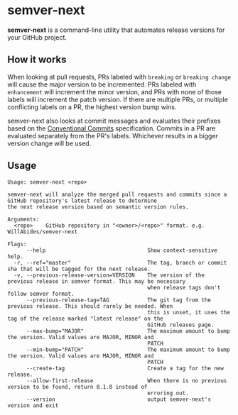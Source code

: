# semver-next

__semver-next__ is a command-line utility that automates release versions for your GitHub project.

## How it works

When looking at pull requests, PRs labeled with `breaking` or `breaking change` will cause the major version to be
incremented. PRs labeled with `enhancement` will increment the minor version, and PRs with none of those labels will
increment the patch version. If there are multiple PRs, or multiple conflicting labels on a PR, the highest version bump
wins.

semver-next also looks at commit messages and evaluates their prefixes based on the
[Conventional Commits](https://www.conventionalcommits.org/en/v1.0.0/) specification. Commits in a PR are evaluated
separately from the PR's labels. Whichever results in a bigger version change will be used.

## Usage

```
Usage: semver-next <repo>

semver-next will analyze the merged pull requests and commits since a GitHub repository's latest release to determine
the next release version based on semantic version rules.

Arguments:
  <repo>    GitHub repository in "<owner>/<repo>" format. e.g. WillAbides/semver-next

Flags:
      --help                                Show context-sensitive help.
  -r, --ref="master"                        The tag, branch or commit sha that will be tagged for the next release.
  -v, --previous-release-version=VERSION    The version of the previous release in semver format. This may be necessary
                                            when release tags don't follow semver format.
      --previous-release-tag=TAG            The git tag from the previous release. This should rarely be needed. When
                                            this is unset, it uses the tag of the release marked "latest release" on the
                                            GitHub releases page.
      --max-bump="MAJOR"                    The maximum amount to bump the version. Valid values are MAJOR, MINOR and
                                            PATCH
      --min-bump="PATCH"                    The maximum amount to bump the version. Valid values are MAJOR, MINOR and
                                            PATCH
      --create-tag                          Create a tag for the new release.
      --allow-first-release                 When there is no previous version to be found, return 0.1.0 instead of
                                            erroring out.
      --version                             output semver-next's version and exit
```